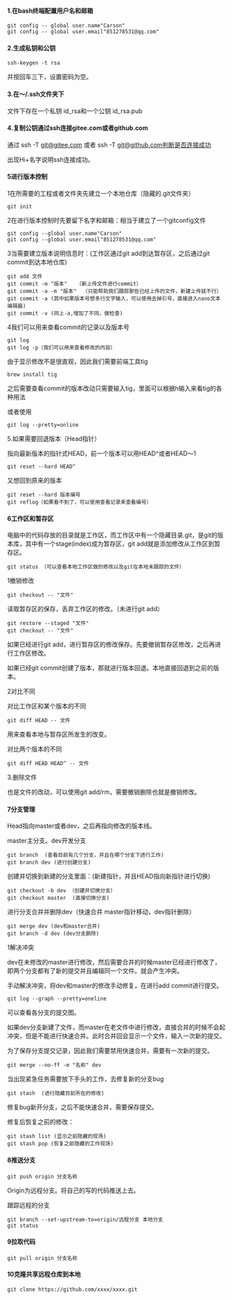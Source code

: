 #### 1.在bash终端配置用户名和邮箱

```
git config -- global user.name"Carson"
git config -- global user.email"851278531@qq.com"
```

#### 2.生成私钥和公钥

```
ssh-keygen -t rsa
```

并按回车三下，设置密码为空。

#### 3.在～/.ssh文件夹下

文件下存在一个私钥 id_rsa和一个公钥 id_rsa.pub

#### 4.复制公钥通过ssh连接gitee.com或者github.com

通过 ssh -T git@gitee.com 或者 ssh -T git@github.com判断是否连接成功

出现Hi+名字说明ssh连接成功。

#### 5进行版本控制

1在所需要的工程或者文件夹先建立一个本地仓库（隐藏的.git文件夹）

```
git init
```

2在进行版本控制时先要留下名字和邮箱：相当于建立了一个gitconfig文件

```
git config --global user.name"Carson"
git config --global user.email"851278531@qq.com"
```

3当需要建立版本说明信息时：(工作区通过git add到达暂存区，之后通过git commit到达本地仓库)

```
git add 文件
git commit -m "版本"   （新上传文件进行commit）
git commit -a -m "版本"  （只能帮助我们跟踪那些已经上传的文件，新建上传就不行）
git commit -a (其中如果版本号想多行文字输入，可以使用去掉引号，直接进入nano文本编辑器)
git commit -v (同上-a,增加了不同，做检查)
```

4我们可以用来查看commit的记录以及版本号

```
git log
git log -p（我们可以用来查看修改的内容）
```

由于显示修改不是很直观，因此我们需要前端工具tig

```
brew install tig
```

之后需要查看commit的版本改动只需要输入tig，里面可以根据h输入来看tig的各种用法

或者使用

```
git log --pretty=online
```

5.如果需要回退版本（Head指针）

指向最新版本的指针式HEAD，前一个版本可以用HEAD^或者HEAD～1

```
git reset --hard HEAD^
```

又想回到原来的版本

```
git reset --hard 版本编号
git reflog（如果看不到了，可以使用查看记录来查看编号）
```

#### 6工作区和暂存区

电脑中的代码存放的目录就是工作区，而工作区中有一个隐藏目录.git，是git的版本库，其中有一个stage(index)成为暂存区，git add就是添加修改从工作区到暂存区。

```
git status （可以查看本地工作区做的修改以及git在本地未跟踪的文件）
```

1撤销修改

```
git checkout -- "文件"
```

  读取暂存区的保存，丢弃工作区的修改。（未进行git add）

```
git restore --staged "文件"
git checkout -- "文件"
```

如果已经进行git add，进行暂存区的修改保存。先要撤销暂存区修改，之后再进行工作区修改。

如果已经git commit创建了版本，那就进行版本回退。本地直接回退到之前的版本。

2对比不同

对比工作区和某个版本的不同

```
git diff HEAD -- 文件
```

用来查看本地与暂存区所发生的改变。

对比两个版本的不同

```
git diff HEAD HEAD^ -- 文件
```

3.删除文件

也是文件的改动，可以使用git add/rm，需要撤销删除也就是撤销修改。

#### 7分支管理

Head指向master或者dev，之后再指向修改的版本线。

master主分支。dev开发分支

```
git branch  (查看目前有几个分支，并且在哪个分支下进行工作)
git branch dev (进行创建分支)
```

创建并切换到新建的分支里面：(新建指针，并且HEAD指向新指针进行切换)

```
git checkout -b dev （创建并切换分支）
git checkout master  (直接切换分支)
```

进行分支合并并删除dev（快速合并 master指针移动，dev指针删除）

```
git merge dev (dev和master合并)
git branch -d dev (dev分支删除)
```

1解决冲突

dev在未修改的master进行修改，然后需要合并的时候master已经进行修改了，即两个分支都有了新的提交并且编辑同一个文件。就会产生冲突。

手动解决冲突，将dev和master的修改手动修复，在进行add commit进行提交。

```
git log --graph --pretty=oneline
```

可以查看各分支的提交图。

 如果dev分支新建了文件，而master在老文件中进行修改，直接合并的时候不会起冲突，但是不能进行快速合并。此时合并回会显示一个文件，输入一次新的提交。

为了保存分支提交记录，因此我们需要禁用快速合并，需要有一次新的提交。

```
git merge --no-ff -m "名称" dev
```

当出现紧急任务需要放下手头的工作，去修复新的分支bug

```
git stash  (进行隐藏目前所在的修改)
```

修复bug新开分支，之后不能快速合并，需要保存提交。

修复后恢复之前的修改：

```
git stash list (显示之前隐藏的现场)
git stash pop (恢复之前隐藏的工作现场)
```

#### 8推送分支

```
git push origin 分支名称
```

Origin为远程分支。将自己的写的代码推送上去。

跟踪远程的分支

```
git branch --set-upstream-to=origin/远程分支 本地分支
git status
```

#### 9拉取代码

```
git pull origin 分支名称
```

#### 10克隆共享远程仓库到本地

```
git clone https://github.com/xxxx/xxxx.git
```

